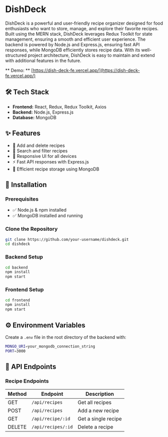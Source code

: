 # DishDeck

DishDeck is a powerful and user-friendly recipe organizer designed for food enthusiasts who want to store, manage, and explore their favorite recipes. Built using the MERN stack, DishDeck leverages Redux Toolkit for state management, ensuring a smooth and efficient user experience. The backend is powered by Node.js and Express.js, ensuring fast API responses, while MongoDB efficiently stores recipe data. With its well-structured project architecture, DishDeck is easy to maintain and extend with additional features in the future.

** Demo: ** [https://dish-deck-fe.vercel.app/](https://dish-deck-fe.vercel.app/)

## 🛠 Tech Stack

- **Frontend:** React, Redux, Redux Toolkit, Axios
- **Backend:** Node.js, Express.js
- **Database:** MongoDB

## ✨ Features

- 📜 Add and delete recipes
- 🔎 Search and filter recipes
- 📱 Responsive UI for all devices
- ⚡ Fast API responses with Express.js
- 💾 Efficient recipe storage using MongoDB

## 🚀 Installation

### Prerequisites
- ✅ Node.js & npm installed
- ✅ MongoDB installed and running

### Clone the Repository
```sh
git clone https://github.com/your-username/dishdeck.git
cd dishdeck
```

### Backend Setup
```sh
cd backend
npm install
npm start
```

### Frontend Setup
```sh
cd frontend
npm install
npm start
```

## ⚙️ Environment Variables
Create a `.env` file in the root directory of the backend with:
```sh
MONGO_URI=your_mongodb_connection_string
PORT=3000
```

## 📌 API Endpoints

### Recipe Endpoints
| Method | Endpoint         | Description        |
|--------|-----------------|--------------------|
| GET    | `/api/recipes`  | Get all recipes   |
| POST   | `/api/recipes`  | Add a new recipe  |
| GET    | `/api/recipe/:id` | Get a single recipe |
| DELETE | `/api/recipes/:id` | Delete a recipe  |
